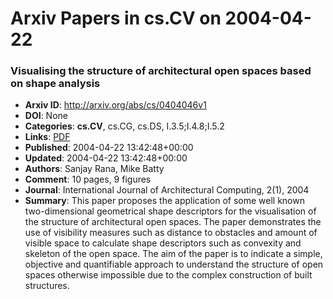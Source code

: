 # Arxiv Papers in cs.CV on 2004-04-22
### Visualising the structure of architectural open spaces based on shape analysis
- **Arxiv ID**: http://arxiv.org/abs/cs/0404046v1
- **DOI**: None
- **Categories**: **cs.CV**, cs.CG, cs.DS, I.3.5;I.4.8;I.5.2
- **Links**: [PDF](http://arxiv.org/pdf/cs/0404046v1)
- **Published**: 2004-04-22 13:42:48+00:00
- **Updated**: 2004-04-22 13:42:48+00:00
- **Authors**: Sanjay Rana, Mike Batty
- **Comment**: 10 pages, 9 figures
- **Journal**: International Journal of Architectural Computing, 2(1), 2004
- **Summary**: This paper proposes the application of some well known two-dimensional geometrical shape descriptors for the visualisation of the structure of architectural open spaces. The paper demonstrates the use of visibility measures such as distance to obstacles and amount of visible space to calculate shape descriptors such as convexity and skeleton of the open space. The aim of the paper is to indicate a simple, objective and quantifiable approach to understand the structure of open spaces otherwise impossible due to the complex construction of built structures.



